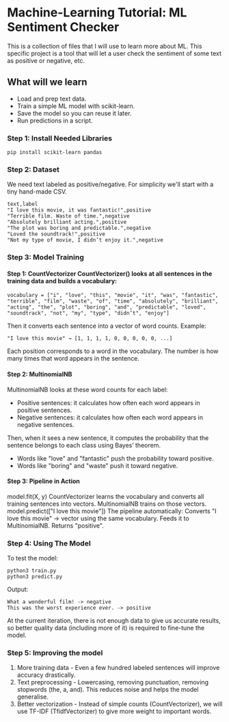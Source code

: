 # Machine-Learning Tutorial: ML Sentiment Checker

This is a collection of files that I will use to learn more about ML. This specific project is a tool that will let a user check the sentiment of some text as positive or negative, etc.

## What will we learn

- Load and prep text data.
- Train a simple ML model with scikit-learn.
- Save the model so you can reuse it later.
- Run predictions in a script.

### Step 1: Install Needed Libraries

```
pip install scikit-learn pandas

```

### Step 2: Dataset

We need text labeled as positive/negative. For simplicity we'll start with a tiny hand-made CSV.

```
text,label
"I love this movie, it was fantastic!",positive
"Terrible film. Waste of time.",negative
"Absolutely brilliant acting.",positive
"The plot was boring and predictable.",negative
"Loved the soundtrack!",positive
"Not my type of movie, I didn’t enjoy it.",negative

```

### Step 3: Model Training

#### Step 1: CountVectorizer CountVectorizer() looks at all sentences in the training data and builds a vocabulary:

```
vocabulary = ["i", "love", "this", "movie", "it", "was", "fantastic", "terrible", "film", "waste", "of", "time", "absolutely", "brilliant", "acting", "the", "plot", "boring", "and", "predictable", "loved", "soundtrack", "not", "my", "type", "didn’t", "enjoy"]
```

Then it converts each sentence into a vector of word counts. Example:

```
"I love this movie" → [1, 1, 1, 1, 0, 0, 0, 0, 0, ...]
```

Each position corresponds to a word in the vocabulary. The number is how many times that word appears in the sentence.

#### Step 2: MultinomialNB

MultinomialNB looks at these word counts for each label:

- Positive sentences: it calculates how often each word appears in positive sentences.
- Negative sentences: it calculates how often each word appears in negative sentences.

Then, when it sees a new sentence, it computes the probability that the sentence belongs to each class using Bayes’ theorem.

- Words like "love" and "fantastic" push the probability toward positive.
- Words like "boring" and "waste" push it toward negative.

#### Step 3: Pipeline in Action

model.fit(X, y) CountVectorizer learns the vocabulary and converts all training sentences into vectors. MultinomialNB trains on those vectors. model.predict(["I love this movie"]) The pipeline automatically: Converts "I love this movie" → vector using the same vocabulary. Feeds it to MultinomialNB. Returns "positive".

### Step 4: Using The Model

To test the model:

```
python3 train.py
python3 predict.py
```

Output:

```
What a wonderful film! -> negative
This was the worst experience ever. -> positive
```

At the current iteration, there is not enough data to give us accurate results, so better quality data (including more of it) is required to fine-tune the model.

### Step 5: Improving the model

1. More training data - Even a few hundred labeled sentences will improve accuracy drastically.
2. Text preprocessing - Lowercasing, removing punctuation, removing stopwords (the, a, and). This reduces noise and helps the model generalise.
3. Better vectorization - Instead of simple counts (CountVectorizer), we will use TF-IDF (TfidfVectorizer) to give more weight to important words.
